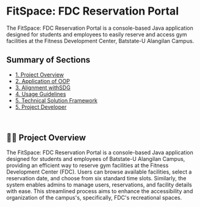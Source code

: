 # FitSpace: FDC Reservation Portal
The FitSpace: FDC Reservation Portal is a console-based Java application designed for students and employees to easily reserve and access gym facilities at the Fitness Development Center, Batstate-U Alangilan Campus.

## Summary of Sections
-  [1. Project Overview](#proj_overview)
-  [2.  Application of OOP](#proj_oop)
-  [3.  Alignment withSDG](#proj_sdg)
-  [4. Usage Guidelines](#proj_guidelines)
-  [5. Technical Solution Framework](#proj_techframework)
-  [5. Project Developer](#proj_developer)
<br>

## <a id = "proj_overview"> 🏋️‍♂️ Project Overview </a> 
The FitSpace: FDC Reservation Portal is a console-based Java application designed for students and employees of Batstate-U Alangilan Campus, providing an efficient way to reserve gym facilities at the Fitness Development Center (FDC). Users can browse available facilities, select a reservation date, and choose from six standard time slots. Similarly, the system enables admins to manage users, reservations, and facility details with ease. This streamlined process aims to enhance the accessibility and organization of the campus's, specifically, FDC's recreational spaces.
<br>
